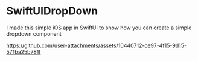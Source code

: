 # SwiftUIDropDown
I made this simple iOS app in SwiftUI to show how you can create a simple dropdown component


https://github.com/user-attachments/assets/10440712-ce97-4f15-9d15-571ba25b781f

